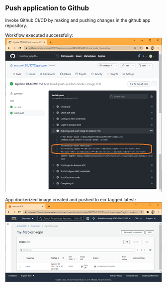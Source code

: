 ## Push application to Github

Invoke Github CI/CD by making and pushing changes in the github app repository.

Workflow executed successfully:
![github workflow in action](./docs/img/cicd1.png)

App dockerized image created and pushed to ecr tagged latest:
![latest created in ecr](./docs/img/ecr2.png)

